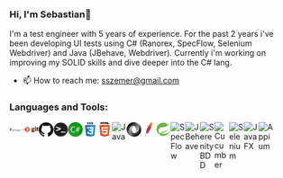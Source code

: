 ### Hi, I'm Sebastian👋
I'm a test engineer with 5 years of experience.
For the past 2 years i've been developing UI tests using C# (Ranorex, SpecFlow, Selenium Webdriver) and Java (JBehave, Webdriver).
Currently i'm working on improving my SOLID skills and dive deeper into the C# lang.

- 📫 How to reach me: sszemer@gmail.com

<!--
**sszemer/sszemer** is a ✨ _special_ ✨ repository because its `README.md` (this file) appears on your GitHub profile.

Here are some ideas to get you started:

- 🔭 I’m currently working on ...
- 🌱 I’m currently learning ...
- 👯 I’m looking to collaborate on ...
- 🤔 I’m looking for help with ...
- 💬 Ask me about ...
- 😄 Pronouns: ...
- ⚡ Fun fact: ...
-->
### Languages and Tools:

<img align="left" alt="MongoDB" width="26px" src="https://raw.githubusercontent.com/github/explore/80688e429a7d4ef2fca1e82350fe8e3517d3494d/topics/mongodb/mongodb.png" />
<img align="left" alt="Git" width="26px" src="https://raw.githubusercontent.com/github/explore/80688e429a7d4ef2fca1e82350fe8e3517d3494d/topics/git/git.png" />
<img align="left" alt="GitHub" width="26px" src="https://raw.githubusercontent.com/github/explore/78df643247d429f6cc873026c0622819ad797942/topics/github/github.png" />
<img align="left" alt="Terminal" width="26px" src="https://raw.githubusercontent.com/github/explore/80688e429a7d4ef2fca1e82350fe8e3517d3494d/topics/terminal/terminal.png" />
<img align="left" alt="C#" width="26px" src="https://raw.githubusercontent.com/github/explore/80688e429a7d4ef2fca1e82350fe8e3517d3494d/topics/csharp/csharp.png" />
<img align="left" alt="CSS" width="26px" src="https://raw.githubusercontent.com/github/explore/80688e429a7d4ef2fca1e82350fe8e3517d3494d/topics/css/css.png" />
<img align="left" alt="HTML" width="26px" src="https://raw.githubusercontent.com/github/explore/80688e429a7d4ef2fca1e82350fe8e3517d3494d/topics/html/html.png" />
<img align="left" alt="Java" width="26px" src="https://icon-library.com/images/java-icon-images/java-icon-images-0.jpg" />
<img align="left" alt="Java" width="26px" src="https://raw.githubusercontent.com/github/explore/80688e429a7d4ef2fca1e82350fe8e3517d3494d/topics/json/json.png" />
<img align="left" alt="Maven" width="26px" src="https://raw.githubusercontent.com/github/explore/80688e429a7d4ef2fca1e82350fe8e3517d3494d/topics/maven/maven.png" />
<img align="left" alt="Spring" width="26px" src="https://raw.githubusercontent.com/github/explore/80688e429a7d4ef2fca1e82350fe8e3517d3494d/topics/spring-boot/spring-boot.png" />
<img align="left" alt="SpecFlow" width="26px" src="https://pbs.twimg.com/profile_images/1223188575241588737/1qkIQKqj_400x400.jpg" />
<img align="left" alt="JBehave" width="26px" src="https://jbehave.org/reference/stable/images/jbehave-logo.png" />
<img align="left" alt="SerenityBDD" width="26px" src="https://avatars0.githubusercontent.com/u/9455201?s=200&v=4" />
<img align="left" alt="Cucumber" width="26px" src="https://static1.smartbear.co/cucumber/media/images/logos/icons/cucumber-open-icon.svg" />
<img align="left" alt="Selenium" width="26px" src="https://avatars0.githubusercontent.com/u/983927?s=200&v=4" />
<img align="left" alt="JavaFX" width="26px" src="https://upload.wikimedia.org/wikipedia/en/c/cc/JavaFX_Logo.png" />
<img align="left" alt="Appium" width="26px" src="https://png2.cleanpng.com/sh/a114dbaa51ea08a795faebb62f9229ca/L0KzQYm3V8E3N5Rsi5H0aYP2gLBuTfFxeJp6hZ99ZYP3PbL8lP9uaaVuh9C2c3BphMjokvUufJZ4jNt3Zz32db3sjvl2dV5uhAU2bHBqf368gsRlPJVoSKQBN3G1Q3AAU8cxO2I5SaMAM0G6SYOBU8IyPWg7RuJ3Zx==/kisspng-appium-test-automation-software-testing-selenium-ios-logo-5b4d4dc0267a23.7370314115317928321576.png" />
